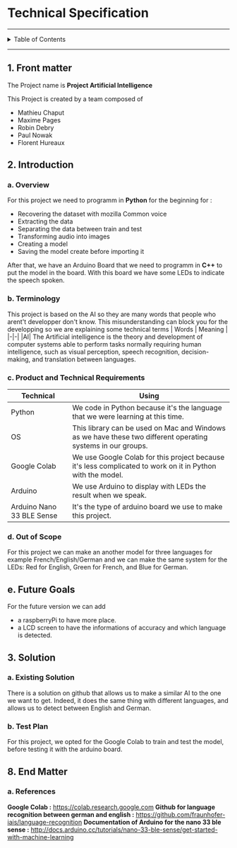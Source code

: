 # Technical Specification

---

<details>

<summary> Table of Contents</summary>
  
- [Technical Specification](#technical-specification)
  - [1. Front matter](#1-front-matter)
  - [2. Introduction](#2-introduction)
    - [a. Overview](#a-overview)
    - [b. Terminology](#b-terminology)
    - [c. Product and Technical Requirements](#c-product-and-technical-requirements)
    - [d. Out of Scope](#d-out-of-scope)
  - [e. Future Goals](#e-future-goals)
  - [3. Solution](#3-solution)
    - [a. Existing Solution](#a-existing-solution)
    - [b. Test Plan](#b-test-plan)
  - [8. End Matter](#8-end-matter)
    - [a. References](#a-references)

</details>

---

## 1. Front matter

The Project name is **Project Artificial Intelligence**

This Project is created by a team composed of

- Mathieu Chaput
- Maxime Pages
- Robin Debry
- Paul Nowak
- Florent Hureaux  

## 2. Introduction

### a. Overview

For this project we need to programm in **Python** for the beginning for :

- Recovering the dataset with mozilla Common voice
- Extracting the data
- Separating the data between train and test
- Transforming audio into images
- Creating a model
- Saving the model create before importing it 

After that, we have an Arduino Board that we need to programm in **C++** to put the model in the board.
With this board we have some LEDs to indicate the speech spoken.

### b. Terminology

This project is based on the AI so they are many words that people who arent't developper don't know. This misunderstanding can block you for the developping so we are explaining some technical terms
| Words | Meaning |
|-|-|
|AI| The Artificial intelligence is the theory and development of computer systems able to perform tasks normally requiring human intelligence, such as visual perception, speech recognition, decision-making, and translation between languages.

### c. Product and Technical Requirements

| Technical | Using |
|-|-|
|Python| We code in Python because it's the language that we were learning at this time. |
|OS| This library can be used on Mac and Windows as we have these two different operating systems in our groups.|
|Google Colab |We use Google Colab for this project because it's less complicated to work on it in Python with the model. |
|Arduino |We use Arduino to display with LEDs the result when we speak. |
|Arduino Nano 33 BLE Sense |It's the type of arduino board we use to make this project. |

### d. Out of Scope

For this project we can make an another model for three languages for example French/English/German and we can make the same system for the LEDs: Red for English, Green for French, and Blue for German.

## e. Future Goals

For the future version we can add

- a raspberryPi to have more place.
- a LCD screen to have the informations of accuracy and which language is detected.

## 3. Solution

### a. Existing Solution

There is a solution on github that allows us to make a similar AI to the one we want to get. Indeed, it does the same thing with different languages, and allows us to detect between English and German.

### b. Test Plan

For this project, we opted for the Google Colab to train and test the model, before testing it with the arduino board.

## 8. End Matter

### a. References

**Google Colab :**
<https://colab.research.google.com>
**Github for language recognition between german and english :**
<https://github.com/fraunhofer-iais/language-recognition>
**Documentation of Arduino for the nano 33 ble sense :**
<http://docs.arduino.cc/tutorials/nano-33-ble-sense/get-started-with-machine-learning>
